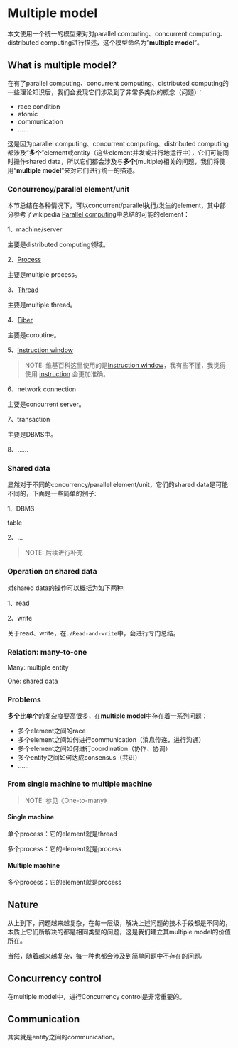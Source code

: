 # Multiple model

本文使用一个统一的模型来对对parallel computing、concurrent computing、distributed computing进行描述，这个模型命名为“**multiple model**”。

## What is multiple model?

在有了parallel computing、concurrent computing、distributed computing的一些理论知识后，我们会发现它们涉及到了非常多类似的概念（问题）：

- race condition
- atomic
- communication
- ......

这是因为parallel computing、concurrent computing、distributed computing都涉及“**多个**”element或entity（这些element并发或并行地运行中），它们可能同时操作shared data，所以它们都会涉及与**多个**(multiple)相关的问题，我们将使用“**multiple model**”来对它们进行统一的描述。



### Concurrency/parallel element/unit

本节总结在各种情况下，可以concurrent/parallel执行/发生的element，其中部分参考了wikipedia [Parallel computing](https://en.wikipedia.org/wiki/Parallel_computing)中总结的可能的element：

1、machine/server

主要是distributed computing领域。

2、[Process](https://en.wikipedia.org/wiki/Process_(computing))

主要是multiple process。

3、[Thread](https://en.wikipedia.org/wiki/Thread_(computing))

主要是multiple thread。

4、[Fiber](https://en.wikipedia.org/wiki/Fiber_(computer_science))

主要是coroutine。

5、[Instruction window](https://en.wikipedia.org/wiki/Instruction_window) 

> NOTE: 维基百科这里使用的是[Instruction window](https://en.wikipedia.org/wiki/Instruction_window)，我有些不懂，我觉得使用 [instruction](https://en.wikipedia.org/wiki/Instruction_(computer_science)) 会更加准确。

6、network connection

主要是concurrent server。

7、transaction

主要是DBMS中。

8、......

### Shared data

显然对于不同的concurrency/parallel element/unit，它们的shared data是可能不同的，下面是一些简单的例子:

1、DBMS 

table

2、...

> NOTE: 后续进行补充

### Operation on shared data

对shared data的操作可以概括为如下两种:

1、read

2、write

关于read、write，在`./Read-and-write`中，会进行专门总结。

### Relation:  many-to-one

Many: multiple entity

One: shared data



### Problems

**多个**比**单个**的复杂度要高很多，在**multiple model**中存在着一系列问题：

- 多个element之间的race
- 多个element之间如何进行communication（消息传递，进行沟通）
- 多个element之间如何进行coordination（协作、协调）
- 多个entity之间如何达成consensus（共识）
- ......



### From single machine to multiple machine

> NOTE: 参见《One-to-many》

#### Single machine

单个process：它的element就是thread

多个process：它的element就是process

#### Multiple machine

多个process：它的element就是process



## Nature

从上到下，问题越来越复杂，在每一层级，解决上述问题的技术手段都是不同的，本质上它们所解决的都是相同类型的问题，这是我们建立其multiple model的价值所在。

当然，随着越来越复杂，每一种也都会涉及到简单问题中不存在的问题。

## Concurrency control

在multiple model中，进行Concurrency control是非常重要的。



## Communication

其实就是entity之间的communication。



